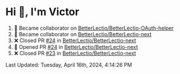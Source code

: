 <h1>Hi 👋, I'm Victor </h1>

<!--RECENT_ACTIVITY:start-->
1. 🤝 Became collaborator on [BetterLectio/BetterLectio-OAuth-helper](https://github.com/BetterLectio/BetterLectio-OAuth-helper)<br>
2. 🤝 Became collaborator on [BetterLectio/BetterLectio-next](https://github.com/BetterLectio/BetterLectio-next)<br>
3. ❌ Closed PR [#24](https://github.com/BetterLectio/BetterLectio-next/pull/24) in [BetterLectio/BetterLectio-next](https://github.com/BetterLectio/BetterLectio-next)<br>
4. 💪 Opened PR [#24](https://github.com/BetterLectio/BetterLectio-next/pull/24) in [BetterLectio/BetterLectio-next](https://github.com/BetterLectio/BetterLectio-next)<br>
5. ❌ Closed PR [#23](https://github.com/BetterLectio/BetterLectio-next/pull/23) in [BetterLectio/BetterLectio-next](https://github.com/BetterLectio/BetterLectio-next)<br>
<!--RECENT_ACTIVITY:end-->

<!--RECENT_ACTIVITY:last_update-->
Last Updated: Tuesday, April 16th, 2024, 4:14:26 PM
<!--RECENT_ACTIVITY:last_update_end-->
